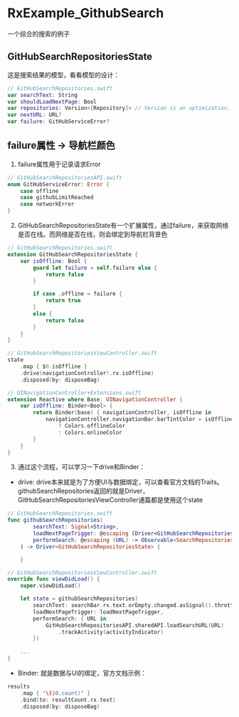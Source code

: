 # RxExample_GithubSearch

一个综合的搜索的例子

## GitHubSearchRepositoriesState

这是搜索结果的模型，看看模型的设计：

```swift
// GitHubSearchRepositories.swift
var searchText: String
var shouldLoadNextPage: Bool
var repositories: Version<[Repository]> // Version is an optimization. When something unrelated changes,we don't want to reload table view.
var nextURL: URL?
var failure: GitHubServiceError?
```

## failure属性 -> 导航栏颜色

1. failure属性用于记录请求Error

```swift
// GitHubSearchRepositoriesAPI.swift
enum GitHubServiceError: Error {
    case offline
    case githubLimitReached
    case networkError
}
```

2. GitHubSearchRepositoriesState有一个扩展属性，通过failure，来获取网络是否在线。而网络是否在线，则会绑定到导航栏背景色

```swift
// GitHubSearchRepositories.swift
extension GitHubSearchRepositoriesState {
    var isOffline: Bool {
        guard let failure = self.failure else {
            return false
        }

        if case .offline = failure {
            return true
        }
        else {
            return false
        }
    }
}
```

```swift
// GitHubSearchRepositoriesViewController.swift
state
    .map { $0.isOffline }
    .drive(navigationController!.rx.isOffline)
    .disposed(by: disposeBag)
```

```swift
// UINavigationController+Extensions.swift
extension Reactive where Base: UINavigationController {
    var isOffline: Binder<Bool> {
        return Binder(base) { navigationController, isOffline in
            navigationController.navigationBar.barTintColor = isOffline
                ? Colors.offlineColor
                : Colors.onlineColor
        }
    }
}
```

3. 通过这个流程，可以学习一下drive和Binder：

- drive: drive本来就是为了方便UI与数据绑定，可以查看官方文档的Traits。githubSearchRepositories返回的就是Driver，GitHubSearchRepositoriesViewController通篇都是使用这个state

```swift
// GitHubSearchRepositories.swift
func githubSearchRepositories(
        searchText: Signal<String>,
        loadNextPageTrigger: @escaping (Driver<GitHubSearchRepositoriesState>) -> Signal<()>,
        performSearch: @escaping (URL) -> Observable<SearchRepositoriesResponse>
    ) -> Driver<GitHubSearchRepositoriesState> {

    }

// GitHubSearchRepositoriesViewController.swift
override func viewDidLoad() {
    super.viewDidLoad()

    let state = githubSearchRepositories(
        searchText: searchBar.rx.text.orEmpty.changed.asSignal().throttle(0.3),
        loadNextPageTrigger: loadNextPageTrigger,
        performSearch: { URL in
            GitHubSearchRepositoriesAPI.sharedAPI.loadSearchURL(URL)
                .trackActivity(activityIndicator)
        })
    
    ...
}
```

- Binder: 就是数据与UI的绑定，官方文档示例：

```swift
results
    .map { "\($0.count)" }
    .bind(to: resultCount.rx.text)
    .disposed(by: disposeBag)
```

## 